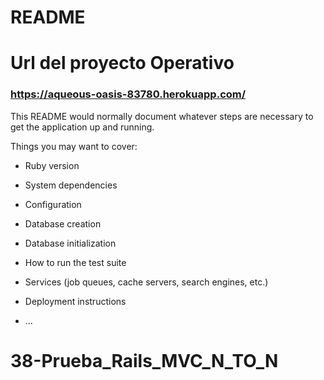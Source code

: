 # README

# Url del proyecto Operativo 

### https://aqueous-oasis-83780.herokuapp.com/

This README would normally document whatever steps are necessary to get the
application up and running.

Things you may want to cover:

* Ruby version

* System dependencies

* Configuration

* Database creation

* Database initialization

* How to run the test suite

* Services (job queues, cache servers, search engines, etc.)

* Deployment instructions

* ...
# 38-Prueba_Rails_MVC_N_TO_N
